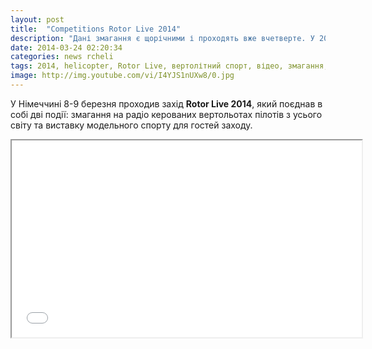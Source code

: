 ```yaml
---
layout: post
title:  "Competitions Rotor Live 2014"
description: "Дані змагання є щорічними і проходять вже вчетверте. У 2013 році Rotor Live відвідало близько 18 000 глядачів. Ми відібрали відео найбільш видовищних польотів зі змагань Rotor Live і представляємо їх вашій увазі."
date: 2014-03-24 02:20:34
categories: news rcheli
tags: 2014, helicopter, Rotor Live, вертолітний спорт, відео, змагання, новини, події, 
image: http://img.youtube.com/vi/I4YJS1nUXw8/0.jpg
---
```


У Німеччині 8-9 березня проходив захід **Rotor Live 2014**, який поєднав в собі дві події: змагання на радіо керованих вертольотах пілотів з усього світу та виставку модельного спорту для гостей заходу.

<iframe width="560" height="315" src="//www.youtube.com/embed/mTokq44dkkQ allowfullscreen></iframe>
^ Пропонуємо до перегляду ролик, випущений командою SAB Heli Devision з виступів на Rotor Live 2014.

Дані змагання є щорічними і проходять вже вчетверте. У 2013 році <strong>Rotor Live</strong> відвідало близько 18 000 глядачів. Ми відібрали відео найбільш видовищних польотів зі змагань <strong>Rotor Live</strong> і представляємо їх вашій увазі...

<iframe width="560" height="315" src="//www.youtube.com/embed/tJ0Ea6SKS7c allowfullscreen></iframe>
^ Команда Spin Blades на Rotor Live 2014

<iframe width="560" height="315" src="//www.youtube.com/embed/8xipXqSGL3U allowfullscreen></iframe>
^ Паскаль та Берт на Rotor Live 2014

<iframe width="560" height="315" src="//www.youtube.com/embed/P-XNZYaWkPg allowfullscreen></iframe>
^ Спільний політ Паскаля і Берта на Rotor Live 2014

Офіційний сайт змагань Rotor Live 2014: [www.rotor-live.de][rotor-live-page]
Офіційний сторінка змагань Rotor Live 2014 в Facebbok: [www.facebook.com/ROTORlive][rotor-live-facebook]

[rotor-live-page]: http://www.rotor-live.de/wp/
[rotor-live-facebook]: https://www.facebook.com/ROTORlive
